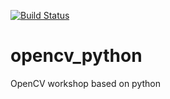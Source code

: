 
[![Build Status](https://img.shields.io/appveyor/ci/pirahansiah/opencv_python)](https://ci.appveyor.com/project/pirahansiah/opencv-python)

# opencv_python
OpenCV workshop based on python 


